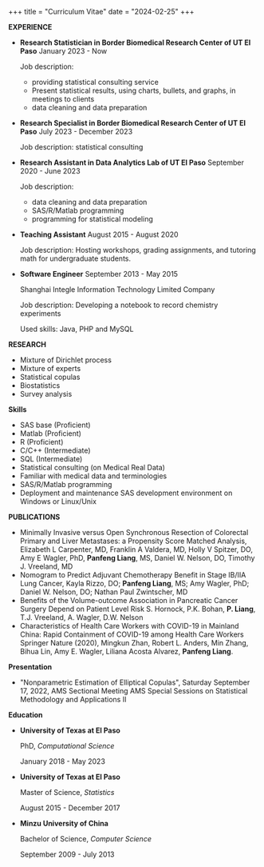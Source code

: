 +++
title = "Curriculum Vitae"
date = "2024-02-25"
+++

**EXPERIENCE**

- **Research Statistician in Border Biomedical Research Center of UT El Paso** 
  January 2023 - Now
  
  Job description:  
  - providing statistical consulting service 
  - Present statistical results, using charts, bullets, and graphs, in meetings to clients
  - data cleaning and data preparation 
  
- **Research Specialist in Border Biomedical Research Center of UT El Paso** 
  July 2023 - December 2023

  Job description: statistical consulting 
  
- **Research Assistant in Data Analytics Lab of UT El Paso** 
  September 2020 - June 2023
  
  Job description: 
  - data cleaning and data preparation 
  - SAS/R/Matlab programming 
  - programming for statistical modeling  
  
- **Teaching Assistant**
  August 2015 - August 2020
  
  Job description: Hosting workshops, grading assignments, and tutoring math for undergraduate students.
  
- **Software Engineer**
  September 2013 - May 2015
  
  Shanghai Integle Information Technology Limited Company
  
  Job description: Developing a notebook to record chemistry experiments 
  
  Used skills: Java, PHP and MySQL

**RESEARCH** 
- Mixture of Dirichlet process
- Mixture of experts
- Statistical copulas
- Biostatistics
- Survey analysis

**Skills**
- SAS base (Proficient)
- Matlab (Proficient)
- R (Proficient)
- C/C++ (Intermediate)
- SQL (Intermediate)
- Statistical consulting (on Medical Real Data)
- Familiar with medical data and terminologies
- SAS/R/Matlab programming
- Deployment and maintenance SAS development environment on Windows or Linux/Unix							

**PUBLICATIONS**
- Minimally Invasive versus Open Synchronous Resection of Colorectal Primary and Liver Metastases: a Propensity Score Matched Analysis, Elizabeth L Carpenter, MD, Franklin A Valdera, MD, Holly V Spitzer, DO, Amy E Wagler, PhD, **Panfeng Liang**, MS, Daniel W. Nelson, DO, Timothy J. Vreeland, MD
- Nomogram to Predict Adjuvant Chemotherapy Benefit in Stage IB/IIA Lung Cancer, Kayla Rizzo, DO; **Panfeng Liang**, MS; Amy Wagler, PhD; Daniel W. Nelson, DO; Nathan Paul Zwintscher, MD
- Benefits of the Volume-outcome Association in Pancreatic Cancer Surgery Depend on Patient Level Risk S. Hornock, P.K. Bohan, **P. Liang**, T.J. Vreeland, A. Wagler, D.W. Nelson
- Characteristics of Health Care Workers with COVID-19 in Mainland China: Rapid Containment of COVID-19 among Health Care Workers Springer Nature (2020), Mingkun Zhan, Robert L. Anders, Min Zhang, Bihua  Lin, Amy E. Wagler, Liliana Acosta Alvarez, **Panfeng Liang**. 

**Presentation**
- "Nonparametric Estimation of Elliptical Copulas", Saturday September 17, 2022, AMS Sectional Meeting AMS Special Sessions on Statistical Methodology and Applications II

**Education**
- **University of Texas at El Paso** 

  PhD, *Computational Science* 
  
  January 2018 - May 2023	
  
- **University of Texas at El Paso** 

  Master of Science, *Statistics* 
  
  August 2015 - December 2017	
  
- **Minzu University of China** 

  Bachelor of Science, *Computer Science* 
  
  September 2009 - July 2013 

